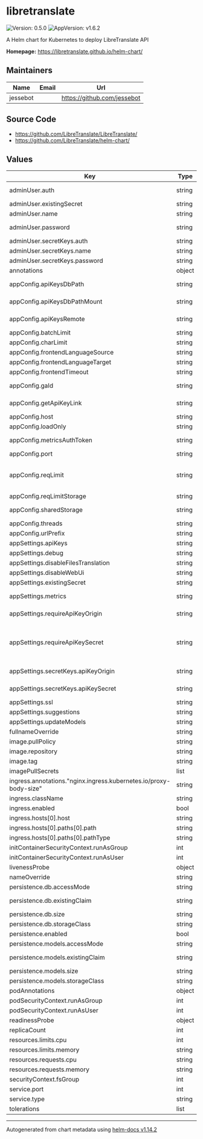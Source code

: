 # libretranslate

![Version: 0.5.0](https://img.shields.io/badge/Version-0.5.0-informational?style=flat-square) ![AppVersion: v1.6.2](https://img.shields.io/badge/AppVersion-v1.6.2-informational?style=flat-square)

A Helm chart for Kubernetes to deploy LibreTranslate API

**Homepage:** <https://libretranslate.github.io/helm-chart/>

## Maintainers

| Name | Email | Url |
| ---- | ------ | --- |
| jessebot |  | <https://github.com/jessebot> |

## Source Code

* <https://github.com/LibreTranslate/LibreTranslate/>
* <https://github.com/LibreTranslate/helm-chart/>

## Values

| Key | Type | Default | Description |
|-----|------|---------|-------------|
| adminUser.auth | string | `""` | copy the output from the htpasswd command here as a reference, e.g. YWRtaW46JGFwcjEkYlpydmYvUFYkSHBHSlhqZU1EN0ZON2kyYndsMVRNMQoK |
| adminUser.existingSecret | string | `""` | use an existing secret for admin user |
| adminUser.name | string | `""` | copy the username in base64 as a reference, e.g. YWRtaW4K |
| adminUser.password | string | `""` | copy the password as base64 for the admin user here as a reference e.g. bXlTZWNyZXRQYXNzd29yZAo= |
| adminUser.secretKeys.auth | string | `"auth"` |  |
| adminUser.secretKeys.name | string | `"name"` |  |
| adminUser.secretKeys.password | string | `"password"` |  |
| annotations | object | `{}` | Extra annotations |
| appConfig.apiKeysDbPath | string | `"/app/db/api_keys.db"` | Use a specific path inside the container for the local database. Can be absolute or relative |
| appConfig.apiKeysDbPathMount | string | `"/app/db"` | Use a specific path inside the container for the local database. Must be the same as apiKeysDbPath |
| appConfig.apiKeysRemote | string | `""` | Use this remote endpoint to query for valid API keys instead of using the local database (Default: Empty (use local db instead)) |
| appConfig.batchLimit | string | `"null"` | Set maximum number of texts to translate in a batch request (Default: No limit) |
| appConfig.charLimit | string | `"null"` | Set character limit (Default: No limit) |
| appConfig.frontendLanguageSource | string | `"auto"` | Set frontend default language - source |
| appConfig.frontendLanguageTarget | string | `"locale"` | Set frontend default language - target. Default is to match site's locale |
| appConfig.frontendTimeout | string | `"500"` | Set frontend translation timeout |
| appConfig.gaId | string | `""` | Enable Google Analytics on the API client page by providing an ID (Default: Empty (no tracking)) |
| appConfig.getApiKeyLink | string | `""` | Show a link in the UI where to direct users to get an API key (Default: Empty (no link shown on web ui)) |
| appConfig.host | string | `"0.0.0.0"` | Set host to bind the server to (Default: 127.0.0.1) |
| appConfig.loadOnly | string | `""` | Set available languages (Default: Empty (use all from argostranslate)) |
| appConfig.metricsAuthToken | string | `""` | Protect the /metrics endpoint by allowing only clients that have a valid Authorization Bearer token (Default: Empty (no auth required)) |
| appConfig.port | string | `"5000"` | Set port to bind the server to |
| appConfig.reqLimit | string | `"null"` | Set maximum number of requests per minute per client (outside of limits set by api keys). The default is "null" which means "no limit". If you set this to "null", and you provide an api key secret, we will set the default api key requests per minute to 120 by default, as you MUST set an api key limit |
| appConfig.reqLimitStorage | string | `"memory://"` | Storage URI to use for request limit data storage. See Flask Limiter |
| appConfig.sharedStorage | string | `"memory://"` | Shared storage URI to use for multi-process data sharing (e.g. when using gunicorn) |
| appConfig.threads | string | `"4"` | Set number of threads (Default: 4) |
| appConfig.urlPrefix | string | `""` | Add prefix to URL: example.com:5000/url-prefix/ (Default: /) |
| appSettings.apiKeys | string | `"false"` |  |
| appSettings.debug | string | `"false"` | Enable debug environment (Default: Disabled) |
| appSettings.disableFilesTranslation | string | `"false"` | Disable files translation (Default: File translation allowed) |
| appSettings.disableWebUi | string | `"false"` | Disable web ui (Default: Web Ui enabled) |
| appSettings.existingSecret | string | `""` | use an existing Kubernetes Secret for api key origin and secret |
| appSettings.metrics | string | `"false"` | Enable the /metrics endpoint for exporting Prometheus usage metrics (Default: Disabled) |
| appSettings.requireApiKeyOrigin | string | `""` | Require use of an API key for programmatic access to the API, unless the request origin matches this domain (Default: No restrictions on domain origin) |
| appSettings.requireApiKeySecret | string | `""` | Set this to an api key secret you'd like to use, or an existing k8s Secret use appSettings.existingSecret and appSettings.secretKeys.apiKeySecret. This currently acts as the default API Key. Uses appConfig.reqLimit as the default requests per minute. If you do not set appConfig.reqLimit (or leave it as "null"), the default requests per minute is 120 |
| appSettings.secretKeys.apiKeyOrigin | string | `""` | key in existing Kubernetes Secret for api key origin. If set, ignores appSettings.requireApiKeyOrigin |
| appSettings.secretKeys.apiKeySecret | string | `"secret"` | key in existing Kubernetes Secret for api key secret. If set, ignores appSettings.requireApiKeySecret |
| appSettings.ssl | string | `"false"` | Enable SSL (Default: Disabled) |
| appSettings.suggestions | string | `"false"` | Allow user suggestions (Default: Disabled) |
| appSettings.updateModels | string | `"false"` | Update language models at startup (Default: Only on if no models found) |
| fullnameOverride | string | `""` | Full name of the deployment to override the default one |
| image.pullPolicy | string | `"IfNotPresent"` | if you set the image tag to latest, set the pull policy to "latest" |
| image.repository | string | `"libretranslate/libretranslate"` | default image is pulled from docker hub |
| image.tag | string | `""` | this defaults to appVersion in Chart.yaml, but you can override it |
| imagePullSecrets | list | `[]` |  |
| ingress.annotations."nginx.ingress.kubernetes.io/proxy-body-size" | string | `"10m"` |  |
| ingress.className | string | `""` | set this to the name of the ingress controller class to use like nginx |
| ingress.enabled | bool | `false` |  |
| ingress.hosts[0].host | string | `"translate.example.com"` |  |
| ingress.hosts[0].paths[0].path | string | `"/"` |  |
| ingress.hosts[0].paths[0].pathType | string | `"Prefix"` |  |
| initContainerSecurityContext.runAsGroup | int | `0` |  |
| initContainerSecurityContext.runAsUser | int | `0` |  |
| livenessProbe | object | `{}` | Liveness probe for kubernetes |
| nameOverride | string | `""` | Chart name override |
| persistence.db.accessMode | string | `"ReadWriteOnce"` |  |
| persistence.db.existingClaim | string | `""` | use an existing persistent volume claim for the database. Setting this will ignore all other persistence.db parameters |
| persistence.db.size | string | `"1Gi"` |  |
| persistence.db.storageClass | string | `""` |  |
| persistence.enabled | bool | `false` |  |
| persistence.models.accessMode | string | `"ReadWriteOnce"` |  |
| persistence.models.existingClaim | string | `""` | use an existing persistent volume claim for the models. Setting this will ignore all other persistence.models parameters |
| persistence.models.size | string | `"10Gi"` | as of August 2023, the models are about 6.6GB in size for all languages |
| persistence.models.storageClass | string | `""` |  |
| podAnnotations | object | `{}` | Extra annotations for pods |
| podSecurityContext.runAsGroup | int | `1032` |  |
| podSecurityContext.runAsUser | int | `1032` |  |
| readinessProbe | object | `{}` | Readiness probe for kubernetes |
| replicaCount | int | `1` | Number of replicas |
| resources.limits.cpu | int | `1` |  |
| resources.limits.memory | string | `"2Gi"` |  |
| resources.requests.cpu | string | `"500m"` |  |
| resources.requests.memory | string | `"1Gi"` |  |
| securityContext.fsGroup | int | `1032` |  |
| service.port | int | `5000` |  |
| service.type | string | `"ClusterIP"` |  |
| tolerations | list | `[]` | Extra tolerations for pods |

----------------------------------------------
Autogenerated from chart metadata using [helm-docs v1.14.2](https://github.com/norwoodj/helm-docs/releases/v1.14.2)

